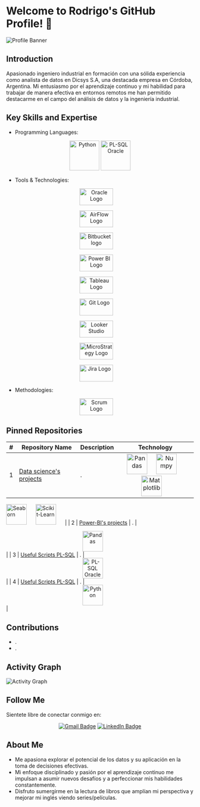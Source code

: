 # Welcome to Rodrigo's GitHub Profile! 👋

![Profile Banner](link_to_profile_banner_image)

## Introduction
Apasionado ingeniero industrial en formación con una sólida experiencia como analista de datos en Dicsys S.A, una destacada empresa en Córdoba, Argentina. Mi entusiasmo por el aprendizaje continuo y mi habilidad para trabajar de manera efectiva en entornos remotos me han permitido destacarme en el campo del análisis de datos y la ingeniería industrial.



## Key Skills and Expertise

- Programming Languages:

<div id="badges" align="center">
  <img src="https://miro.medium.com/v2/resize:fit:1400/1*lSTuwS4exV_s__kcShxk8w.png" alt="Python"
    style="width: 80px; height: 80px;" />
  <img src="https://snti.in/images/plsql-card.png" alt="PL-SQL Oracle" style="width: 80px; height: 80px;" />
</div>

- Tools & Technologies:

<div align="center">
  <img src="https://logos-world.net/wp-content/uploads/2020/09/Oracle-Logo-1995-Present.png" alt="Oracle Logo"
    style="width: 90px; height: 45px; margin-right: 20px;" />

  <img src="https://airflow.apache.org/images/feature-image.png" alt="AirFlow Logo"
    style="width: 90px; height: 45px; margin-right: 20px;" />

  <img
    src="https://img-0.journaldunet.com/CpdkjiDgwxfhkVphP4Aae5WhnIQ=/540x/smart/b4f92d7c8461431d9e966a245a222145/ccmcms-jdn/11552839.jpg"
    alt="Bitbucket logo" style="width: 90px; height: 45px; margin-right: 20px;" />

  <img style="width: 90px; height: 45px; margin-right: 20px;"
    src="https://koesio.com/wp-content/uploads/2021/07/160-power-bi-logo.jpg" alt="Power BI Logo" />

  <img style="width: 90px; height: 45px; margin-right: 20px;"
    src="https://logowik.com/content/uploads/images/tableau-software.jpg" alt="Tableau Logo" />

  <img src="https://miro.medium.com/v2/resize:fit:1400/1*-Yj3HpcmEuO7brKrfrdhOA.png" alt="Git Logo"
    style="width: 90px; height: 45px; margin-right: 20px;" />

  <img src="https://styles.redditmedia.com/t5_36mqa/styles/communityIcon_392fktd7xfm61.png" alt="Looker Studio"
    style="width: 90px; height: 45px; margin-right: 20px;" />

  <img src="https://logowik.com/content/uploads/images/microstrategy2962.logowik.com.webp" alt="MicroStrategy Logo"
    style="width: 90px; height: 45px; margin-right: 20px;" />

  <img src="https://i.pinimg.com/1200x/31/29/0f/31290fab02bf2e2056abf43067256731.jpg" alt="Jira Logo"
    style="width: 90px; height: 45px; margin-right: 20px;" />
</div>


- Methodologies:

<div align="center">
  <img src="https://metodologiascrum.readthedocs.io/en/latest/_images/scrumlogo.png" alt="Scrum Logo"
    style="width: 90px; height: 45px; margin-right: 20px;" />
</div>


## Pinned Repositories

| #   | Repository Name                | Description                                     | Technology |
| --- | ------------------------------ | ----------------------------------------------- | ---------- |
| 1   | [Data science's projects](https://github.com/RodriNico2206/Data-science-s-projects/tree/master) | .               | <div align="center"> <img style="width: auto; height: 55px; margin-right: 20px;" src="https://cdn.openwebinars.net/media/fbads-pandas.jpg" alt="Pandas"> <img style="width: auto; height: 55px; margin-right: 20px;" src="https://user-images.githubusercontent.com/5201843/67641199-7051e700-f926-11e9-9920-56cf953c073a.png" alt="Numpy"> <img style="width: auto; height: 55px; margin-right: 20px;" src="https://helve-blog.com/images/icon/matplotlib.png" alt="Matplotlib">
  <img style="width: auto; height: 55px; margin-right: 20px;" src="https://i.pinimg.com/474x/cc/aa/c9/ccaac9b2ce19a131fa386c3b7cc0c923.jpg" alt="Seaborn"> <img style="width: auto; height: 55px; margin-right: 20px;" src="https://globetechsoft.com/wp-content/uploads/2023/04/png-clipart-logo-scikit-learn-python-github-machine-learning-text-orange-300x201.png"
    alt="Scikit-Learn"> </div> |
| 2   | [Power-BI's projects](https://github.com/RodriNico2206/Power-BI) | .               | <div align="center"> <img style="width: 55px; height: 55px; margin-right: 40px;"
    src="https://koesio.com/wp-content/uploads/2021/07/160-power-bi-logo.jpg" alt="Pandas"> </div> |
| 3   | [Useful Scripts PL-SQL](https://github.com/RodriNico2206/Handy_scripts_sql) | .               | <div align="center"> <img style="width: 55px; height: 55px; margin-right: 40px;" src="https://snti.in/images/plsql-card.png" alt="PL-SQL Oracle"> </div> |
| 4   | [Useful Scripts PL-SQL](https://github.com/RodriNico2206/Handy_scripts_python) | .               | <div align="center"> <img style="width: 55px; height: 55px; margin-right: 40px;" src="https://miro.medium.com/v2/resize:fit:1400/1*lSTuwS4exV_s__kcShxk8w.png" alt="Python"> </div> |


## Contributions
- .
- .

## Activity Graph
![Activity Graph](link_to_activity_graph_image)

## Follow Me
Sientete libre de conectar conmigo en:
<div id="badges" align="center">
  <a href="mailto:rodrigo.n.ayala18@gmail.com"><img src="https://img.shields.io/badge/Gmail-D14836?style=for-the-badge&logo=gmail&logoColor=white" alt="Gmail Badge"/></a>  
  <a href="https://www.linkedin.com/in/arodrigonicolas/"><img src="https://img.shields.io/badge/LinkedIn-blue?style=for-the-badge&logo=linkedin&logoColor=white" alt="LinkedIn Badge"/></a>
</div>


## About Me

- Me apasiona explorar el potencial de los datos y su aplicación en la toma de decisiones efectivas.
- Mi enfoque disciplinado y pasión por el aprendizaje continuo me impulsan a asumir nuevos desafíos y a perfeccionar mis habilidades constantemente.
- Disfruto sumergirme en la lectura de libros que amplían mi perspectiva y mejorar mi inglés viendo series/películas.
